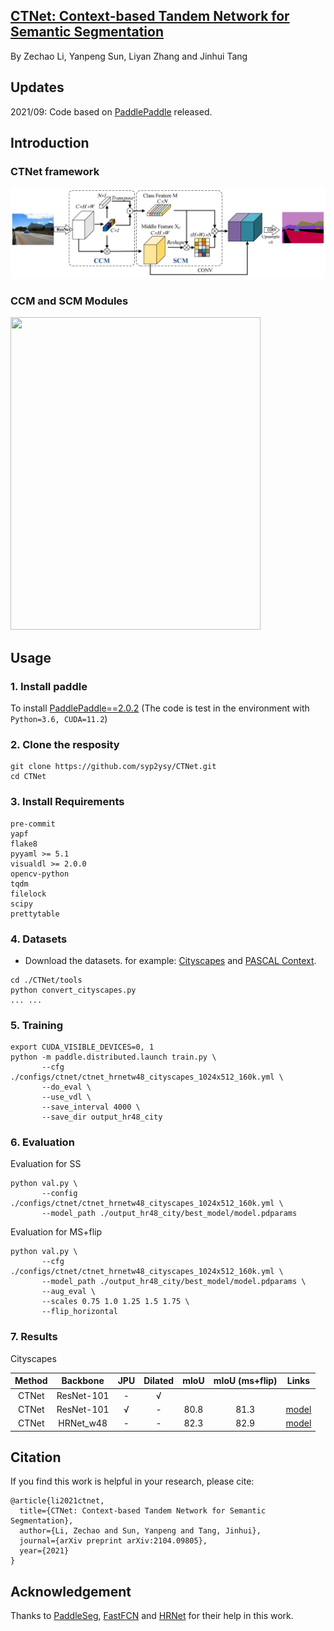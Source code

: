 ## [CTNet: Context-based Tandem Network for Semantic Segmentation](https://arxiv.org/abs/2104.09805)
By Zechao Li, Yanpeng Sun, Liyan Zhang and Jinhui Tang
## Updates
2021/09: Code based on [PaddlePaddle](https://www.paddlepaddle.org.cn/) released.
## Introduction
### CTNet framework
![framework](https://github.com/syp2ysy/CTNet/blob/main/imgs/framework.png)
### CCM and SCM Modules
<img src="https://github.com/syp2ysy/CTNet/blob/main/imgs/ccm%26scm.png" width="400" height="500"/><br/>
## Usage 
### 1. Install paddle
To install [PaddlePaddle==2.0.2](https://www.paddlepaddle.org.cn/install/old?docurl=/documentation/docs/zh/install/conda/linux-conda.html) (The code is test in the environment with  ```Python=3.6, CUDA=11.2```)
### 2. Clone the resposity
   ```
   git clone https://github.com/syp2ysy/CTNet.git
   cd CTNet
   ```
### 3. Install Requirements
  ```
  pre-commit
  yapf
  flake8
  pyyaml >= 5.1
  visualdl >= 2.0.0
  opencv-python
  tqdm
  filelock
  scipy
  prettytable
   ```
### 4. Datasets
- Download the datasets. for example: [Cityscapes](https://www.cityscapes-dataset.com/) and [PASCAL Context](https://www.cs.stanford.edu/~roozbeh/pascal-context/).
```
cd ./CTNet/tools
python convert_cityscapes.py
... ...
```
### 5. Training

```
export CUDA_VISIBLE_DEVICES=0, 1
python -m paddle.distributed.launch train.py \
       --cfg ./configs/ctnet/ctnet_hrnetw48_cityscapes_1024x512_160k.yml \
       --do_eval \
       --use_vdl \
       --save_interval 4000 \
       --save_dir output_hr48_city
```
### 6. Evaluation
Evaluation for SS
```
python val.py \
       --config ./configs/ctnet/ctnet_hrnetw48_cityscapes_1024x512_160k.yml \
       --model_path ./output_hr48_city/best_model/model.pdparams
```
Evaluation for MS+flip
```
python val.py \
       --cfg ./configs/ctnet/ctnet_hrnetw48_cityscapes_1024x512_160k.yml \
       --model_path ./output_hr48_city/best_model/model.pdparams \
       --aug_eval \
       --scales 0.75 1.0 1.25 1.5 1.75 \
       --flip_horizontal
```
### 7. Results
Cityscapes

| Method | Backbone   | JPU  | Dilated | mIoU | mIoU (ms+flip) | Links |
| :----: | :--------: | :--: | :--: | :--: | :---: | :----: |
| CTNet  | ResNet-101 | - | √ |      |                |       |
| CTNet  | ResNet-101 | √ | - | 80.8 |      81.3      | [model](https://drive.google.com/file/d/1BcUaR1K4UVx_hS3hYpzN2DS4_jTFCdni/view?usp=sharing) |
| CTNet | HRNet_w48 | - | - | 82.3 | 82.9 | [model](https://drive.google.com/file/d/1ZQEuq2IS2kHUc00IF71bAg0upg8qZO02/view?usp=sharing) |

## Citation
If you find this work is helpful in your research, please cite:
```
@article{li2021ctnet,
  title={CTNet: Context-based Tandem Network for Semantic Segmentation},
  author={Li, Zechao and Sun, Yanpeng and Tang, Jinhui},
  journal={arXiv preprint arXiv:2104.09805},
  year={2021}
}
```
## Acknowledgement
Thanks to [PaddleSeg](https://github.com/PaddlePaddle/PaddleSeg), [FastFCN](https://github.com/wuhuikai/FastFCN) and [HRNet](https://github.com/HRNet/HRNet-Semantic-Segmentation) for their help in this work.

